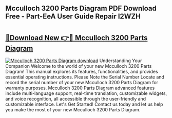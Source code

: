 ## Mcculloch 3200 Parts Diagram PDF Download Free - Part-EeA User Guide Repair I2WZH

# <h2><a href="http://dfj3r1e.blite.top/?on=Mcculloch+3200+Parts+Diagram">🔗Download New 👉🔴 Mcculloch 3200 Parts Diagram</a></h2>

[![Mcculloch 3200 Parts Diagram download](https://i.imgur.com/lujVjoI.png)](http://dfj3r1e.blite.top/?on=Mcculloch+3200+Parts+Diagram)
Understanding Your Companion Welcome to the world of your new Mcculloch 3200 Parts Diagram! This manual explores its features, functionalities, and provides essential operating instructions. Please Note the Serial Number Locate and record the serial number of your new Mcculloch 3200 Parts Diagram for warranty purposes. Mcculloch 3200 Parts Diagram advanced features include multi-language support, real-time translation, customizable widgets, and voice recognition, all accessible through the user-friendly and customizable interface. Let's Get Started! Contact us today and let us help you make the most of your new Mcculloch 3200 Parts Diagram.
